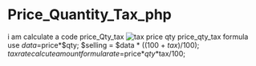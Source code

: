 # Price_Quantity_Tax_php
i am calculate a code price_Qty_tax
![tax price qty](https://user-images.githubusercontent.com/128790623/230720352-94f2eed2-79e0-4eb5-8ef6-ce967c8f4440.png)
price_qty_tax formula use
$data=$price*$qty;
$selling = $data  * ((100 + $tax) / 100);
tax rate calcute amount formula
rate=$price*$qty*$tax/100;

            
